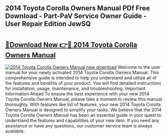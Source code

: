 ## 2014 Toyota Corolla Owners Manual PDf Free Download - Part-PaV Service Owner Guide - User Repair Edition JewSQ

# <h2><a href="http://bc16246.oget.top/?id=2014+Toyota+Corolla+Owners+Manual">🔗Download New 👉🔴 2014 Toyota Corolla Owners Manual</a></h2>

[![2014 Toyota Corolla Owners Manual new download](https://i.imgur.com/5g1atiW.png)](http://bc16246.oget.top/?id=2014+Toyota+Corolla+Owners+Manual)
Welcome to the user manual for your newly activated 2014 Toyota Corolla Owners Manual. This comprehensive guide is intended to help you understand and utilize all of the features and benefits of your product. You will find detailed instructions for installation, usage, maintenance, and troubleshooting. Important Information Ahead To ensure the best experience with your new 2014 Toyota Corolla Owners Manual, please take a moment to review this manual thoroughly. With features like list of features, your new 2014 Toyota Corolla Owners Manual is designed to simplify your tasks. We believe that the 2014 Toyota Corolla Owners Manual has been an essential guide in your quest to understand the features and capabilities of your new item. If you need any assistance or have any questions, our customer service team is always available.

